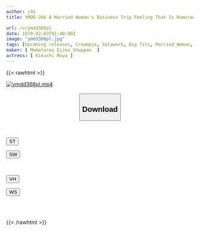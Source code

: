 ```yaml
---
author: j91
title: YMDD-366 A Married Woman's Business Trip Feeling That Is Rumored On The Street. A Mature Delivery Of Sensual Sensations That Confuses Men. The H Cup Soft Body That Appears At The Door Is A Greedy Slutty Wife Maya Kikuchi Who Cums All Over The Place.

url: /v/ymdd366pl
date: 1970-02-03T01:40:00Z
image: "ymdd366pl.jpg"
tags: [Upcoming releases, Creampie, Solowork, Big Tits, Married Woman, Titty Fuck, Drama	]
maker: [ Momotarou Eizou Shuppan  ]
actress: [ Kikuchi Maya ]
---
```



{{< rawhtml >}}

<div class="video" data-videoid="pending_link_2.html">
    <a href="javascript:;">
        <img src="/v/ymdd366pl/ymdd366pl.jpg" width="WIDTH" height="HEIGHT" alt="ymdd366pl.mp4" loading="lazy">
    </a>
</div>

<script type="text/javascript" src="https://j91.asia/asset/on-demand-pend.js"></script>

<br>
  <link rel="stylesheet" href="https://j91.asia/asset/bs5.css">
  
  <center>
  <button class="btn btn-primary" type="button" data-bs-toggle="collapse" data-bs-target=".multi-collapse" aria-expanded="false" aria-controls="multiCollapseExample1 multiCollapseExample2"><h2>Download</h2></button></center>
</p>
<div class="row">
  <div class="col">
    <div class="collapse multi-collapse" id="multiCollapseExample1">
      <div class="card card-body">
	      	      <br>
<div class="buttons">  
<p><a href="https://j91.asia/pending_link_2.html" target="_blank"><button class="btn-hover color-3"><i class="fa fa-download"></i> ST</button></a></p>
<p><a href="https://j91.asia/pending_link_2.html" target="_blank"><button class="btn-hover color-2"><i class="fa fa-download"></i> SW</button></a></p></div>
    </div>
  </div>
</div>
  <div class="col">
    <div class="collapse multi-collapse" id="multiCollapseExample2">
      <div class="card card-body">
	      <br>
<div class="buttons">
<p><a href="https://j91.asia/pending_link_2.html" target="_blank"><button class="btn-hover color-9"><i class="fa fa-download"></i> VH</button></a></p>
<p><a href="https://j91.asia/pending_link_2.html" target="_blank"><button class="btn-hover color-8"><i class="fa fa-download"></i> WS</button></a></p></div>
<br><br>
      </div>
    </div>
  </div>
</div>

{{< /rawhtml >}}